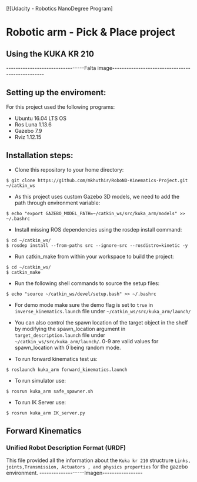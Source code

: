 [![Udacity - Robotics NanoDegree Program]
# Robotic arm - Pick & Place project
## Using the KUKA KR 210
---------------------------------Falta image-------------------------------------------------

## Setting up the enviroment:
For this project used the following programs:
- Ubuntu 16.04 LTS OS
- Ros Luna 1.13.6
- Gazebo 7.9
- Rviz 1.12.15
## Installation steps:
- Clone this repository to your home directory:
```
$ git clone https://github.com/mkhuthir/RoboND-Kinematics-Project.git ~/catkin_ws 
```
- As this project uses custom Gazebo 3D models, we need to add the path through environment variable:
```
$ echo "export GAZEBO_MODEL_PATH=~/catkin_ws/src/kuka_arm/models" >> ~/.bashrc
```
- Install missing ROS dependencies using the rosdep install command:
```
$ cd ~/catkin_ws/
$ rosdep install --from-paths src --ignore-src --rosdistro=kinetic -y
```
- Run catkin_make from within your workspace to build the project:
```
$ cd ~/catkin_ws/
$ catkin_make
```
- Run the following shell commands to source the setup files:
```
$ echo "source ~/catkin_ws/devel/setup.bash" >> ~/.bashrc
```
- For demo mode make sure the demo flag is set to ```true``` in ```inverse_kinematics.launch``` file under ```~/catkin_ws/src/kuka_arm/launch/```

- You can also control the spawn location of the target object in the shelf by modifying the spawn_location argument in ```target_description.launch``` file under ```~/catkin_ws/src/kuka_arm/launch/```. 0-9 are valid values for spawn_location with 0 being random mode.

- To run forward kinematics test us:
```
$ roslaunch kuka_arm forward_kinematics.launch
```
- To run simulator use:
```
$ rosrun kuka_arm safe_spawner.sh
```
- To run IK Server use:
```
$ rosrun kuka_arm IK_server.py 
```
## Forward Kinematics 
### Unified Robot Description Format (URDF)
This file provided all the information about the ```Kuka kr 210``` structrure ```Links, joints,Transmission, Actuators , and physics properties``` for the gazebo environment.
  -------------------Imagen-----------------
